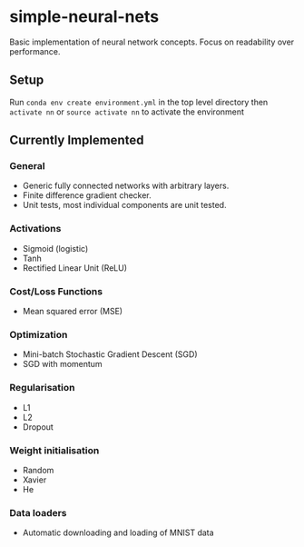 # simple-neural-nets
Basic implementation of neural network concepts. Focus on readability over performance. 

## Setup
Run `conda env create environment.yml` in the top level directory
then `activate nn` or `source activate nn` to activate the environment

## Currently Implemented
### General
* Generic fully connected networks with arbitrary layers.
* Finite difference gradient checker.
* Unit tests, most individual components are unit tested.
### Activations
* Sigmoid (logistic)
* Tanh
* Rectified Linear Unit (ReLU) 
### Cost/Loss Functions
* Mean squared error (MSE)
### Optimization
* Mini-batch Stochastic Gradient Descent (SGD)
* SGD with momentum
### Regularisation
* L1
* L2
* Dropout
### Weight initialisation
* Random
* Xavier
* He
### Data loaders
* Automatic downloading and loading of MNIST data
